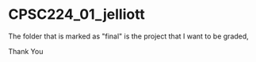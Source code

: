 # CPSC224_01_jelliott
The folder that is marked as "final" is the project that I want to be graded,

Thank You
